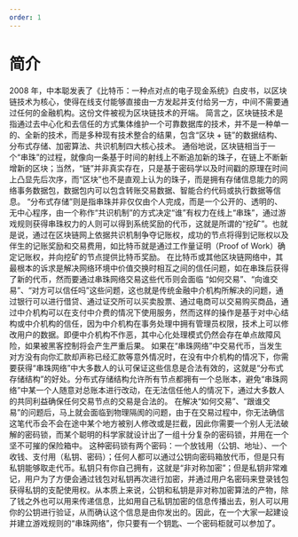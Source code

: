 ```yaml
---
order: 1
---
```


# 简介

2008 年，中本聪发表了《比特币：一种点对点的电子现金系统》白皮书，以区块链技术为核心，使得在线支付能够直接由一方发起并支付给另一方，中间不需要通过任何的金融机构。这份文件被视为区块链技术的开端。
简言之，区块链技术是指通过去中心化和去信任的方式集体维护一个可靠数据库的技术，并不是一种单一的、全新的技术，而是多种现有技术整合的结果，包含“区块 + 链”的数据结构、分布式存储、加密算法、共识机制四大核心技术。
通俗地说，区块链相当于一个“串珠”的过程，就像向一条基于时间的射线上不断追加新的珠子，在链上不断新增新的区块；当然，“链”并非真实存在，只是基于密码学以及时间戳的原理在时间上凸显先后次序，而“区块”也不是直观上认为的珠子，而是拥有存储信息能力的网络事务数据包，数据包内可以包含转账交易数据、智能合约代码或执行数据等信息。
“分布式存储”则是指串珠并非仅仅由个人完成，而是一个公开的、透明的、无中心程序，由一个称作“共识机制”的方式决定“谁”有权力在线上“串珠”，通过游戏规则获得串珠权力的人则可以得到系统奖励的代币，这就是所谓的“挖矿”。也就是说，通过在区块链网上依据共识机制争夺记账权，成功的节点将得到记账权以及伴生的记账奖励和交易费用，如比特币就是通过工作量证明（Proof of Work）确定记账权，并向挖矿的节点提供比特币奖励。
在比特币或其他区块链网络中，其最根本的诉求是解决网络环境中价值交换时相互之间的信任问题，如在串珠后获得了新的代币，然而要通过串珠网络交易这些代币则会面临 “如何交易”、“向谁交易”、“对方可以信任吗”这些问题，这也就是传统金融中介机构所解决的问题，通过银行可以进行借贷、通过证交所可以买卖股票、通过电商可以交易购买商品，通过中介机构可以在支付中介费的情况下使用服务，然而这样的操作是基于对中心结构或中介机构的信任，因为中介机构在事务处理中拥有管理员权限，技术上可以修改用户的数据。即便中介机构不作恶，其中心化处理模式仍然会存在单点故障风险，如果被黑客控制将会产生严重后果。
如果在“串珠网络”中交易代币，当发生对方没有向你汇款却声称已经汇款等意外情况时，在没有中介机构的情况下，你需要获得“串珠网络”中大多数人的认可保证这些信息是合法有效的，这就是“分布式存储结构”的好处。分布式存储结构允许所有节点都拥有一个总账本，避免“串珠网络”中某一个人随意对总账本进行改动，在无法信任他人的情况下，通过大多数人的共同利益确保任何交易节点的交易是合法的。
在解决“如何交易”、“跟谁交易”的问题后，马上就会面临到物理隔阂的问题，由于在交易过程中，你无法确信这笔代币会不会在途中某个地方被别人修改或是拦截，因此你需要一个别人无法破解的密码锁，而某个聪明的科学家就设计出了一组十分复杂的密码锁，并用在一个坚不可摧的保险箱中。
这种密码锁有两个密码：一个放钱用（公钥、地址）、一个收钱、支付用（私钥、密码）；任何人都可以通过公钥向密码箱放代币，但是只有私钥能够取走代币。私钥只有你自己拥有，这就是“非对称加密”；但是私钥非常难记，用户为了方便会通过钱包对私钥再次进行加密，并通过用户名密码来登录钱包获得私钥的支配使用权。从本质上来说，公钥和私钥是非对称加密算法的产物，除了钱之外也可以用来传递信息，比如用自己私钥加密的信息传播出去，别人可以用你的公钥进行验证，从而确认这个信息是由你发出的。因此，在一个大家一起建设并建立游戏规则的“串珠网络”，你只要有一个钥匙、一个密码柜就可以参加了。

